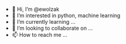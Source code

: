 - 👋 Hi, I’m @ewolzak
- 👀 I’m interested in python, machine learning
- 🌱 I’m currently learning ...
- 💞️ I’m looking to collaborate on ...
- 📫 How to reach me ...

<!---
ewolzak/ewolzak is a ✨ special ✨ repository because its `README.md` (this file) appears on your GitHub profile.
You can click the Preview link to take a look at your changes.
--->
